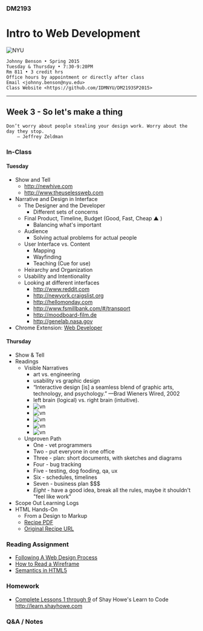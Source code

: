 ### DM2193

# Intro to Web Development

![NYU](https://cloud.githubusercontent.com/assets/238022/5893409/ba1adc36-a4b0-11e4-99e3-a267b37fc726.png)

    Johnny Benson • Spring 2015
    Tuesday & Thursday • 7:30-9:20PM
    Rm 811 • 3 credit hrs
    Office hours by appointment or directly after class
    Email <johnny.benson@nyu.edu>
    Class Website <https://github.com/IDMNYU/DM2193SP2015>

---

## Week 3 - So let's make a thing

    Don’t worry about people stealing your design work. Worry about the day they stop. 
        — Jeffrey Zeldman

### In-Class

#### Tuesday
* Show and Tell
  * http://newhive.com
  * http://www.theuselessweb.com
* Narrative and Design in Interface
  * The Designer and the Developer
    * Different sets of concerns
  * Final Product, Timeline, Budget (Good, Fast, Cheap ▲ )
    * Balancing what's important
  * Audience
    * Solving actual problems for actual people
  * User Interface vs. Content
    * Mapping
    * Wayfinding
    * Teaching (Cue for use)
  * Heirarchy and Organization
  * Usability and Intentionality
  * Looking at different interfaces
    * http://www.reddit.com
    * http://newyork.craigslist.org
    * http://hellomonday.com
    * http://www.fsmillbank.com/#/transport
    * http://moodboard-film.de
    * http://genelab.nasa.gov
* Chrome Extension: [Web Developer](https://chrome.google.com/webstore/detail/web-developer/bfbameneiokkgbdmiekhjnmfkcnldhhm/related?hl=en-US)

#### Thursday
* Show & Tell
* Readings
  * Visible Narratives
    * art vs. engineering
    * usability vs graphic design
    * “Interactive design [is] a seamless blend of graphic arts, technology, and psychology.” —Brad Wieners Wired, 2002
    * left brain (logical) vs. right brain (intuitive).
    * ![vn](http://static.lukew.com/vn_perception.gif)
    * ![vn](http://static.lukew.com/vn_relationships.gif)
    * ![vn](http://static.lukew.com/vn_hierarchy1.gif)
    * ![vn](http://static.lukew.com/vn_hierarchy_changes.gif)
    * ![vn](http://static.lukew.com/vn_generic_page.gif)
  * Unproven Path
    * One - vet programmers 
    * Two - put everyone in one office
    * Three - plan: short documents, with sketches and diagrams
    * Four - bug tracking
    * Five - testing, dog fooding, qa, ux
    * Six - schedules, timelines
    * Seven - business plan $$$ 
    * _Eight_ - have a good idea, break all the rules, maybe it shouldn't "feel like work"
* Scope Out Learning Logs
* HTML Hands-On
  * From a Design to Markup 
  * [Recipe PDF](./_in-class/class_notes/feb_12_thurs/cookies_recipe.pdf)
  * [Original Recipe URL](https://www.verybestbaking.com/recipes/18476/original-nestle-toll-house-chocolate-chip-cookies)

### Reading Assignment
* [Following A Web Design Process](http://www.smashingmagazine.com/2011/06/22/following-a-web-design-process)
* [How to Read a Wireframe](http://blog.fuzzymath.com/wp-content/uploads/2011/07/Fuzzy-Math-How-to-read-a-wireframe.pdf)
* [Semantics in HTML5](http://alistapart.com/article/semanticsinhtml5)

### Homework
* [Complete Lessons 1 through 9](http://learn.shayhowe.com) of Shay Howe's Learn to Code http://learn.shayhowe.com

### Q&A / Notes
